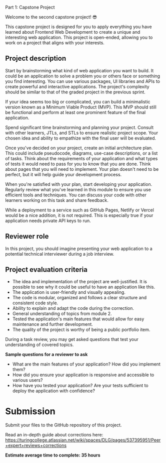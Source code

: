 Part 1: Capstone Project

Welcome to the second capstone project! 😎

This capstone project is designed for you to apply everything you have learned about Frontend Web Development to create a unique and interesting web application. This project is open-ended, allowing you to work on a project that aligns with your interests.

## Project description

Start by brainstorming what kind of web application you want to build. It could be an application to solve a problem you or others face or something you find interesting. You can use various packages, UI libraries and APIs to create powerful and interactive applications. The project's complexity should be similar to that of the graded project in the previous sprint.

If your idea seems too big or complicated, you can build a minimalistic version known as a Minimum Viable Product (MVP). This MVP should still be functional and perform at least one prominent feature of the final application.

Spend significant time brainstorming and planning your project. Consult with other learners, JTLs, and STLs to ensure realistic project scope. Your chosen idea and ability to empathize with the final user will be evaluated.

Once you've decided on your project, create an initial architecture plan. This could include pseudocode, diagrams, use-case descriptions, or a list of tasks. Think about the requirements of your application and what types of tests it would need to pass for you to know that you are done. Think about pages that you will need to implement. Your plan doesn't need to be perfect, but it will help guide your development process.

When you're satisfied with your plan, start developing your application. Regularly review what you've learned in this module to ensure you use efficient tools and techniques. You can discuss your code with other learners working on this task and share feedback.

While a deployment to a service such as GitHub Pages, Netlify or Vercel would be a nice addition, it is not required. This is especially true if your application needs private API keys to run.

## Reviewer role

In this project, you should imagine presenting your web application to a potential technical interviewer during a job interview.

## Project evaluation criteria

- The idea and implementation of the project are well-justified. It is possible to see why it could be useful to have an application like this.
- The application is user-friendly and visually appealing.
- The code is modular, organized and follows a clear structure and consistent code style.
- Ability to explain and adapt the code during the correction.
- General understanding of topics from module 2.
- Tested the application's main features that would allow for easy maintenance and further development.
- The quality of the project is worthy of being a public portfolio item.

During a task review, you may get asked questions that test your understanding of covered topics.

**Sample questions for a reviewer to ask**
- What are the main features of your application? How did you implement them?
- How did you ensure your application is responsive and accessible to various users?
- How have you tested your application? Are your tests sufficient to deploy the application with confidence?

# Submission

Submit your files to the GitHub repository of this project.

Read an in-depth guide about corrections here: https://turingcollege.atlassian.net/wiki/spaces/DLG/pages/537395951/Peer+expert+reviews+corrections

**Estimate average time to complete: 35 hours**